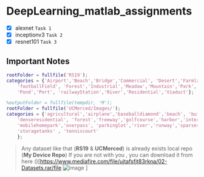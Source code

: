 # DeepLearning_matlab_assignments
- [x] alexnet `Task 1`
- [x] inceptionv3 `Task 2`
- [x] resnet101 `Task 3`

## Important Notes 
```matlab
rootFolder = fullfile('RS19');
categories = {'Airport','Beach','Bridge','Commercial', 'Desert','Farmland',...
    'footballField', 'Forest','Industrial','Meadow','Mountain','Park','Parking',...
    'Pond','Port', 'railwayStation','River','Residential','Viaduct'};
```
```matlab
%outputFolder = fullfile(tempdir, 'M');
rootFolder = fullfile('UCMerced/Images/');
categories = {'agricultural','airplane','baseballdiamond','beach', 'buildings','chaparral',...
    'denseresidential', 'forest','freeway','golfcourse','harbor','intersection','mediumresidential',...
    'mobilehomepark','overpass', 'parkinglot','river','runway','sparseresidential',...
    'storagetanks' , 'tenniscourt'
    };
```
> Any dataset like that (**RS19** & **UCMerced**) is already exists local repo (**My Device Repo**) If you are not with you , you can download it from here ()[https://www.mediafire.com/file/ujtafsfjt83rkna/02-Datasets.rar/file 
![image](https://github.com/Moazosama2004/DeepLearning_matlab_assignments/assets/102158567/5ab830df-b174-4f83-8f56-fc94f7530c3c)
]

